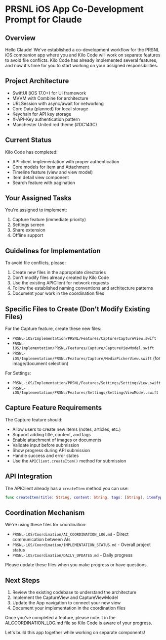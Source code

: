 # PRSNL iOS App Co-Development Prompt for Claude

## Overview

Hello Claude! We've established a co-development workflow for the PRSNL iOS companion app where you and Kilo Code will work on separate features to avoid file conflicts. Kilo Code has already implemented several features, and now it's time for you to start working on your assigned responsibilities.

## Project Architecture

- SwiftUI (iOS 17.0+) for UI framework
- MVVM with Combine for architecture
- URLSession with async/await for networking
- Core Data (planned) for local storage
- Keychain for API key storage
- X-API-Key authentication pattern
- Manchester United red theme (#DC143C)

## Current Status

Kilo Code has completed:
- API client implementation with proper authentication
- Core models for Item and Attachment
- Timeline feature (view and view model)
- Item detail view component
- Search feature with pagination

## Your Assigned Tasks

You're assigned to implement:
1. Capture feature (immediate priority)
2. Settings screen
3. Share extension
4. Offline support

## Guidelines for Implementation

To avoid file conflicts, please:
1. Create new files in the appropriate directories
2. Don't modify files already created by Kilo Code
3. Use the existing APIClient for network requests
4. Follow the established naming conventions and architecture patterns
5. Document your work in the coordination files

## Specific Files to Create (Don't Modify Existing Files)

For the Capture feature, create these new files:
- `PRSNL-iOS/Implementation/PRSNL/Features/Capture/CaptureView.swift`
- `PRSNL-iOS/Implementation/PRSNL/Features/Capture/CaptureViewModel.swift`
- `PRSNL-iOS/Implementation/PRSNL/Features/Capture/MediaPickerView.swift` (for image/document selection)

For Settings:
- `PRSNL-iOS/Implementation/PRSNL/Features/Settings/SettingsView.swift`
- `PRSNL-iOS/Implementation/PRSNL/Features/Settings/SettingsViewModel.swift`

## Capture Feature Requirements

The Capture feature should:
- Allow users to create new Items (notes, articles, etc.)
- Support adding title, content, and tags
- Enable attachment of images or documents
- Validate input before submission
- Show progress during API submission
- Handle success and error states
- Use the `APIClient.createItem()` method for submission

## API Integration

The APIClient already has a `createItem` method you can use:
```swift
func createItem(title: String, content: String, tags: [String], itemType: ItemType = .note) async throws -> Item
```

## Coordination Mechanism

We're using these files for coordination:
- `PRSNL-iOS/Coordination/AI_COORDINATION_LOG.md` - Direct communication between AIs
- `PRSNL-iOS/Coordination/IMPLEMENTATION_STATUS.md` - Overall project status
- `PRSNL-iOS/Coordination/DAILY_UPDATES.md` - Daily progress

Please update these files when you make progress or have questions.

## Next Steps

1. Review the existing codebase to understand the architecture
2. Implement the CaptureView and CaptureViewModel 
3. Update the App navigation to connect your new view
4. Document your implementation in the coordination files

Once you've completed a feature, please note it in the AI_COORDINATION_LOG.md file so Kilo Code is aware of your progress.

Let's build this app together while working on separate components!